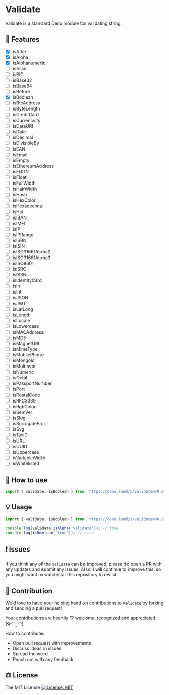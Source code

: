# Validate

Validate is a standard Deno module for validating string.

## 🎁 Features

* [x] isAfter
* [x] isAlpha
* [x] isAlphanumeric
* [ ] isAscii
* [ ] isBIC
* [ ] isBase32
* [ ] isBase64
* [ ] isBefore
* [x] isBoolean
* [ ] isBtcAddress
* [ ] isByteLength
* [ ] isCreditCard
* [ ] isCurrency.ts
* [ ] isDataURI
* [ ] isDate
* [ ] isDecimal
* [ ] isDivisibleBy
* [ ] isEAN
* [ ] isEmail
* [ ] isEmpty
* [ ] isEthereumAddress
* [ ] isFQDN
* [ ] isFloat
* [ ] isFullWidth
* [ ] isHalfWidth
* [ ] isHash
* [ ] isHexColor
* [ ] isHexadecimal
* [ ] isHsl
* [ ] isIBAN
* [ ] isIMEI
* [ ] isIP
* [ ] isIPRange
* [ ] isISBN
* [ ] isISIN
* [ ] isISO31661Alpha2
* [ ] isISO31661Alpha3
* [ ] isISO8601
* [ ] isISRC
* [ ] isISSN
* [ ] isIdentityCard
* [ ] isIn
* [ ] isInt
* [ ] isJSON
* [ ] isJWT
* [ ] isLatLong
* [ ] isLength
* [ ] isLocale
* [ ] isLowercase
* [ ] isMACAddress
* [ ] isMD5
* [ ] isMagnetURI
* [ ] isMimeType
* [ ] isMobilePhone
* [ ] isMongoId
* [ ] isMultibyte
* [ ] isNumeric
* [ ] isOctal
* [ ] isPassportNumber
* [ ] isPort
* [ ] isPostalCode
* [ ] isRFC3339
* [ ] isRgbColor
* [ ] isSemVer
* [ ] isSlug
* [ ] isSurrogatePair
* [ ] isSvg
* [ ] isTaxID
* [ ] isURL
* [ ] isUUID
* [ ] isUppercase
* [ ] isVariableWidth
* [ ] isWhitelisted

## 🔧 How to use

```ts
import { validate, isBoolean } from 'https://deno.land/x/validate@v0.0.3/mod.ts';
```

## 💡 Usage

```ts
import { validate, isBoolean } from 'https://deno.land/x/validate@v0.0.3/mod.ts';

console.log(validate.isAlpha('Validate')); // true
console.log(isBoolean('true')); // true
```

## ❗ Issues

If you think any of the `Validate` can be improved, please do open a PR with any updates and submit any issues. Also, I will continue to improve this, so you might want to watch/star this repository to revisit.

## 💪 Contribution

We'd love to have your helping hand on contributions to `Validate` by forking and sending a pull request!

Your contributions are heartily ♡ welcome, recognized and appreciated. (✿◠‿◠)

How to contribute:

- Open pull request with improvements
- Discuss ideas in issues
- Spread the word
- Reach out with any feedback

## ⚖️ License

The MIT License [![License: MIT](https://img.shields.io/badge/License-MIT-yellow.svg)](https://opensource.org/licenses/MIT)

